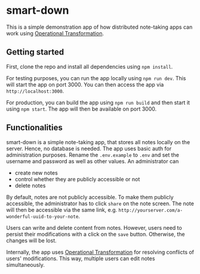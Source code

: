 # smart-down

This is a simple demonstration app of how distributed note-taking apps can work using [Operational Transformation](https://en.wikipedia.org/wiki/Operational_transformation). 

## Getting started
First, clone the repo and install all dependencies using `npm install`.

For testing purposes, you can run the app locally using `npm run dev`. This will start the app on port 3000. You can then access the app via `http://localhost:3000`.

For production, you can build the app using `npm run build` and then start it using `npm start`. The app will then be available on port 3000. 

## Functionalities
smart-down is a simple note-taking app, that stores all notes locally on the server. Hence, no database is needed. The app uses basic auth for administration purposes. Rename the `.env.example` to `.env` and set the username and password as well as other values. An administrator can 
- create new notes
- control whether they are publicly accessible or not
- delete notes

By default, notes are not publicly accessible. To make them publicly accessible, the administrator has to click `share` on the note screen. The note will then be accessible via the same link, e.g. `http://yourserver.com/a-wonderful-uuid-to-your-note`.

Users can write and delete content from notes. However, users need to persist their modifications with a click on the `save` button. Otherwise, the changes will be lost.

Internally, the app uses [Operational Transformation](https://en.wikipedia.org/wiki/Operational_transformation) for resolving conflicts of users' modifications. This way, multiple users can edit notes simultaneously.